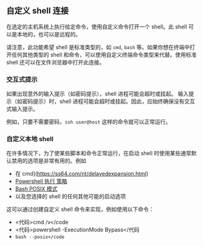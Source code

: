 ## 自定义 shell 连接

在选定的主机系统上执行给定命令，使用自定义命令打开一个 shell。此 shell 可以是本地的，也可以是远程的。

请注意，此功能希望 shell 是标准类型的，如 `cmd`, `bash` 等。如果你想在终端中打开任何其他类型的 shell 和命令，可以使用自定义终端命令类型来代替。使用标准 shell 还可以在文件浏览器中打开此连接。

### 交互式提示

如果出现意外的输入提示（如密码提示），shell 进程可能会超时或挂起。
输入提示（如密码提示）时，shell 进程可能会超时或挂起。因此，应始终确保没有交互式输入提示。

例如，只要不需要密码，`ssh user@host` 这样的命令就可以正常运行。

### 自定义本地 shell

在许多情况下，为了使某些脚本和命令正常运行，在启动 shell 时使用某些通常默认禁用的选项是非常有用的。例如

-   在
    cmd](https://ss64.com/nt/delayedexpansion.html)
-   [Powershell 执行
    策略](https://learn.microsoft.com/en-us/powershell/module/microsoft.powershell.core/about/about_execution_policies?view=powershell-7.3)
-   [Bash POSIX
    模式](https://www.gnu.org/software/bash/manual/html_node/Bash-POSIX-Mode.html)
- 以及您选择的 shell 的任何其他可能的启动选项

这可以通过创建自定义 shell 命令来实现，例如使用以下命令：

-   <代码>cmd /v</code
-   <代码>powershell -ExecutionMode Bypass</代码
-   <code>bash --posix</code